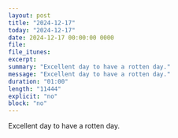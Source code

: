 ```yaml
---
layout: post
title: "2024-12-17"
today: "2024-12-17"
date: 2024-12-17 00:00:00 0000
file:
file_itunes:
excerpt:
summary: "Excellent day to have a rotten day."
message: "Excellent day to have a rotten day."
duration: "01:00"
length: "11444"
explicit: "no"
block: "no"
---
```

Excellent day to have a rotten day.

